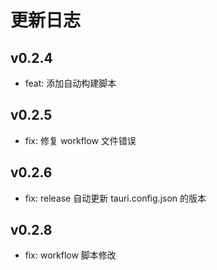 # 更新日志

## v0.2.4

- feat: 添加自动构建脚本

## v0.2.5

- fix: 修复 workflow 文件错误

## v0.2.6

- fix: release 自动更新 tauri.config.json 的版本

## v0.2.8

- fix: workflow 脚本修改

